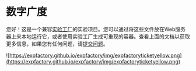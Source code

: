 # 数字广度

您好！这是一个兼容[实验工厂](https://expfactory.github.io/expfactory)的实验项目。您可以通过将这些文件放在Web服务器上来本地运行它，或者使用实验工厂生成可重现的容器。查看上面的文档以获取更多信息，如果您有任何问题，请[提交问题](https://www.github.com/expfactory/expfactory/issues)。

![https://expfactory.github.io/expfactory/img/expfactoryticketyellow.png](https://expfactory.github.io/expfactory/img/expfactoryticketyellow.png)
